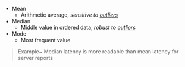 - Mean
	- Arithmetic average, *sensitive to [outliers](Outliers)*
- Median
	- Middle value in ordered data, *robust to [outliers](Outliers)*
- Mode
	- Most frequent value

> Example~ Median latency is more readable than mean latency for server reports
